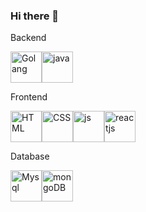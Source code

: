 ### Hi there 👋

Backend

<img src="https://www.nicepng.com/png/full/264-2641184_111-kb-png-golang-logo.png" alt="Golang" width="50"><img src="https://cdn.icon-icons.com/icons2/2699/PNG/512/java_src_logo_icon_170556.png" alt="java" width="50">

Frontend

<img src="https://cdn.icon-icons.com/icons2/2415/PNG/512/html_original_wordmark_logo_icon_146478.png" alt="HTML" width="50"><img src="https://cdn.icon-icons.com/icons2/2415/PNG/512/css_original_wordmark_logo_icon_146576.png" alt="CSS" width="50"><img src="https://cdn.icon-icons.com/icons2/2415/PNG/512/javascript_original_logo_icon_146455.png" alt="js" width="50"><img src="https://cdn.icon-icons.com/icons2/2415/PNG/512/react_original_wordmark_logo_icon_146375.png" alt="reactjs" width="50">


Database

<img src="https://cdn.icon-icons.com/icons2/2415/PNG/512/mysql_original_wordmark_logo_icon_146417.png" alt="Mysql" width="50"><img src="https://cdn.icon-icons.com/icons2/2107/PNG/512/file_type_mongo_icon_130383.png" alt="mongoDB" width="50">
